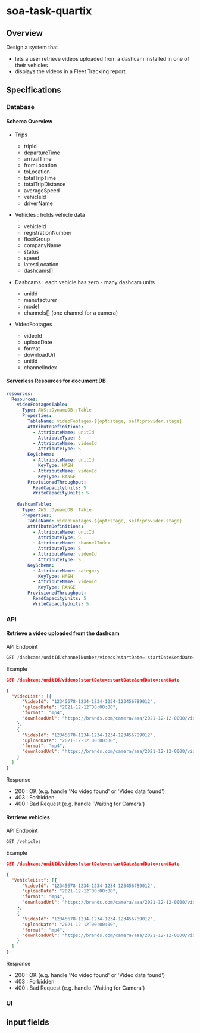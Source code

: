# soa-task-quartix

## Overview
Design a system that 
- lets a user retrieve videos uploaded from a dashcam installed in one of their vehicles
- displays the videos in a Fleet Tracking report.

## Specifications

### Database 
#### Schema Overview
- Trips
  - tripId
  - departureTime
  - arrivalTime
  - fromLocation
  - toLocation
  - totalTripTime
  - totalTripDistance
  - averageSpeed
  - vehicleId
  - driverName

- Vehicles : holds vehicle data
  - vehicleId
  - registrationNumber
  - fleetGroup
  - companyName
  - status
  - speed
  - latestLocation
  - dashcams[]

- Dashcams : each vehicle has zero - many dashcam units
  - unitId
  - manufacturer
  - model
  - channels[] (one channel for a camera)

- VideoFootages
  - videoId
  - uploadDate
  - format
  - downloadUrl
  - unitId
  - channelIndex

#### Serverless Resources for document DB
```yml
resources:
  Resources:
    videoFootagesTable:
      Type: AWS::DynamoDB::Table
      Properties:
        TableName: videoFootages-${opt:stage, self:provider.stage}
        AttributeDefinitions:
          - AttributeName: unitId
            AttributeType: S
          - AttributeName: videoId
            AttributeType: S
        KeySchema:
          - AttributeName: unitId
            KeyType: HASH
          - AttributeName: videoId
            KeyType: RANGE
        ProvisionedThroughput:
          ReadCapacityUnits: 5
          WriteCapacityUnits: 5
          
    dashcamTable:
      Type: AWS::DynamoDB::Table
      Properties:
        TableName: videoFootages-${opt:stage, self:provider.stage}
        AttributeDefinitions:
          - AttributeName: unitId
            AttributeType: S
          - AttributeName: channelIndex
            AttributeType: S
          - AttributeName: videoId
            AttributeType: S
        KeySchema:
          - AttributeName: category
            KeyType: HASH
          - AttributeName: videoId
            KeyType: RANGE
        ProvisionedThroughput:
          ReadCapacityUnits: 5
          WriteCapacityUnits: 5
```

### API
#### Retrieve a video uploaded from the dashcam
API Endpoint
```javascript
GET /dashcams/unitId/channelNumber/videos?startDate=:startDate&endDate=:endDate
```

Example
```json
GET /dashcams/unitId/videos?startDate=:startDate&endDate=:endDate

{
  "VideoList": [{
      "VideoId": "12345678-1234-1234-1234-123456789012",
      "uploadDate": "2021-12-12T00:00:00",
      "format": "mp4",
      "downloadUrl": "https://brands.com/camera/aaa/2021-12-12-0000/video1.mp4"
    },
    {
      "VideoId": "12345678-1234-1234-1234-123456789012",
      "uploadDate": "2021-12-12T00:00:00",
      "format": "mp4",
      "downloadUrl": "https://brands.com/camera/aaa/2021-12-12-0000/video1.mp4"
    }
  ]
}
```

Response
- 200 : OK
  (e.g. handle 'No video found' or 'Video data found')
- 403 : Forbidden
- 400 : Bad Request
  (e.g. handle 'Waiting for Camera')


#### Retrieve vehicles
API Endpoint
```javascript
GET /vehicles
```

Example
```json
GET /dashcams/unitId/videos?startDate=:startDate&endDate=:endDate

{
  "VehicleList": [{
      "VideoId": "12345678-1234-1234-1234-123456789012",
      "uploadDate": "2021-12-12T00:00:00",
      "format": "mp4",
      "downloadUrl": "https://brands.com/camera/aaa/2021-12-12-0000/video1.mp4"
    },
    {
      "VideoId": "12345678-1234-1234-1234-123456789012",
      "uploadDate": "2021-12-12T00:00:00",
      "format": "mp4",
      "downloadUrl": "https://brands.com/camera/aaa/2021-12-12-0000/video1.mp4"
    }
  ]
}
```

Response
- 200 : OK
  (e.g. handle 'No video found' or 'Video data found')
- 403 : Forbidden
- 400 : Bad Request
  (e.g. handle 'Waiting for Camera')


### UI
input fields
- 
